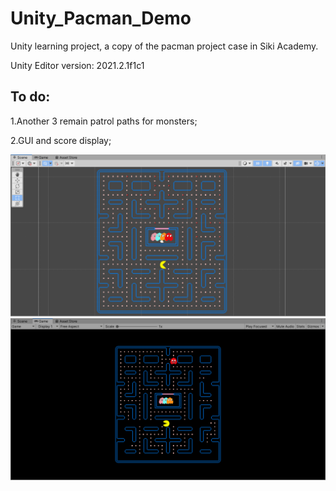 # Unity_Pacman_Demo
Unity learning project, a copy of the pacman project case in Siki Academy.

Unity Editor version: 2021.2.1f1c1

## To do:

1.Another 3 remain patrol paths for monsters;

2.GUI and score display;

![image](Assets/Image/1.png)
![image](Assets/Image/2.png)
